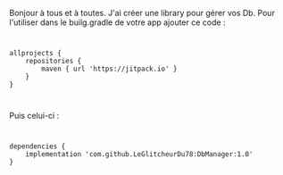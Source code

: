 Bonjour à tous et à toutes.
J'ai créer une library pour gérer vos Db. 
Pour l'utiliser dans le builg.gradle de votre app ajouter ce code :

<code>
<pre>
allprojects {
	repositories {
		maven { url 'https://jitpack.io' }
	}
}
</pre>
</code>


Puis celui-ci :
<code>
<pre>
dependencies {
    implementation 'com.github.LeGlitcheurDu78:DbManager:1.0'
}
</pre>
</code>
